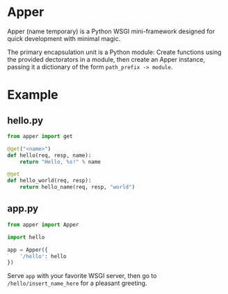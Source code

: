 Apper
=====

Apper (name temporary) is a Python WSGI mini-framework designed for quick development with minimal magic.

The primary encapsulation unit is a Python module: Create functions using the provided dectorators in a module, then create an Apper instance, passing it a dictionary of the form `path_prefix -> module`.

Example
=======

hello.py
--------

```python
from apper import get

@get("<name>")
def hello(req, resp, name):
    return "Hello, %s!" % name

@get
def hello_world(req, resp):
    return hello_name(req, resp, "world")
```

app.py
------

```python
from apper import Apper

import hello

app = Apper({
    '/hello': hello
})
```

Serve `app` with your favorite WSGI server, then go to `/hello/insert_name_here` for a pleasant greeting.
